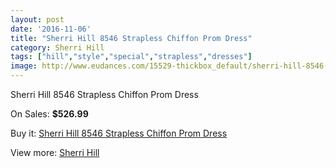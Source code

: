 ```yaml
---
layout: post
date: '2016-11-06'
title: "Sherri Hill 8546 Strapless Chiffon Prom Dress"
category: Sherri Hill
tags: ["hill","style","special","strapless","dresses"]
image: http://www.eudances.com/15529-thickbox_default/sherri-hill-8546-strapless-chiffon-prom-dress.jpg
---
```

Sherri Hill 8546 Strapless Chiffon Prom Dress

On Sales: **$526.99**
<a href="https://www.eudances.com/en/sherri-hill/4591-sherri-hill-8546-strapless-chiffon-prom-dress.html"><amp-img layout="responsive" width="600" height="600" src="//www.eudances.com/15529-thickbox_default/sherri-hill-8546-strapless-chiffon-prom-dress.jpg" alt="Sherri Hill 8546 Strapless Chiffon Prom Dress 0" /></a>
<a href="https://www.eudances.com/en/sherri-hill/4591-sherri-hill-8546-strapless-chiffon-prom-dress.html"><amp-img layout="responsive" width="600" height="600" src="//www.eudances.com/15530-thickbox_default/sherri-hill-8546-strapless-chiffon-prom-dress.jpg" alt="Sherri Hill 8546 Strapless Chiffon Prom Dress 1" /></a>
<a href="https://www.eudances.com/en/sherri-hill/4591-sherri-hill-8546-strapless-chiffon-prom-dress.html"><amp-img layout="responsive" width="600" height="600" src="//www.eudances.com/15531-thickbox_default/sherri-hill-8546-strapless-chiffon-prom-dress.jpg" alt="Sherri Hill 8546 Strapless Chiffon Prom Dress 2" /></a>

Buy it: [Sherri Hill 8546 Strapless Chiffon Prom Dress](https://www.eudances.com/en/sherri-hill/4591-sherri-hill-8546-strapless-chiffon-prom-dress.html "Sherri Hill 8546 Strapless Chiffon Prom Dress")

View more: [Sherri Hill](https://www.eudances.com/en/80-Sherri-Hill "Sherri Hill")